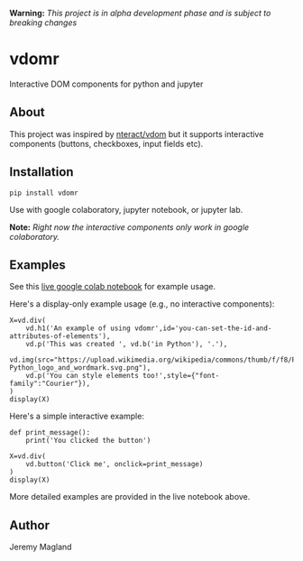 **Warning:** *This project is in alpha development phase and is subject to breaking changes*

# vdomr
Interactive DOM components for python and jupyter

## About

This project was inspired by [nteract/vdom](https://github.com/nteract/vdom) but it supports interactive components (buttons, checkboxes, input fields etc).

## Installation

```
pip install vdomr
```

Use with google colaboratory, jupyter notebook, or jupyter lab.

**Note:** *Right now the interactive components only work in google colaboratory.*

## Examples

See this [live google colab notebook](https://colab.research.google.com/gist/magland/4b1bb85e59f13750e7e4d9fbe9c31d3a/vdomr_demo.ipynb) for example usage.

Here's a display-only example usage (e.g., no interactive components):

```
X=vd.div(
    vd.h1('An example of using vdomr',id='you-can-set-the-id-and-attributes-of-elements'),
    vd.p('This was created ', vd.b('in Python'), '.'),
    vd.img(src="https://upload.wikimedia.org/wikipedia/commons/thumb/f/f8/Python_logo_and_wordmark.svg/486px-Python_logo_and_wordmark.svg.png"),
    vd.p('You can style elements too!',style={"font-family":"Courier"}),
)
display(X)
```

Here's a simple interactive example:

```
def print_message():
    print('You clicked the button')

X=vd.div(
    vd.button('Click me', onclick=print_message)
)
display(X)
```

More detailed examples are provided in the live notebook above.

## Author

Jeremy Magland
